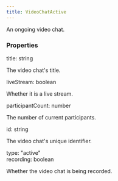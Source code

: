```yaml
---
title: VideoChatActive
---
```


An ongoing video chat.

### Properties

<div class="flex flex-col gap-3"><div><div class="flex gap-2"><div class="font-mono p" id="p_title" data-anchor><span class="font-bold">title</span><span class="opacity-50">:</span> <span>string</span></div></div><div class="pl-3"><div class="no-margin">

The video chat's title.

</div></div></div><div><div class="flex gap-2"><div class="font-mono p" id="p_liveStream" data-anchor><span class="font-bold">liveStream</span><span class="opacity-50">:</span> <span>boolean</span></div></div><div class="pl-3"><div class="no-margin">

Whether it is a live stream.

</div></div></div><div><div class="flex gap-2"><div class="font-mono p" id="p_participantCount" data-anchor><span class="font-bold">participantCount</span><span class="opacity-50">:</span> <span>number</span></div></div><div class="pl-3"><div class="no-margin">

The number of current participants.

</div></div></div><div><div class="flex gap-2"><div class="font-mono p" id="p_id" data-anchor><span class="font-bold">id</span><span class="opacity-50">:</span> <span>string</span></div></div><div class="pl-3"><div class="no-margin">

The video chat's unique identifier.

</div></div></div><div><div class="flex gap-2"><div class="font-mono p" id="p_type" data-anchor><span class="font-bold">type</span><span class="opacity-50">:</span> <span>&quot;active&quot;</span></div></div></div><div><div class="flex gap-2"><div class="font-mono p" id="p_recording" data-anchor><span class="font-bold">recording</span><span class="opacity-50">:</span> <span>boolean</span></div></div><div class="pl-3"><div class="no-margin">

Whether the video chat is being recorded.

</div></div></div></div>

